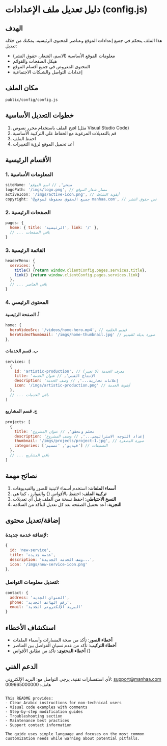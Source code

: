 # دليل تعديل ملف الإعدادات (config.js)

## الهدف
هذا الملف يتحكم في جميع إعدادات الموقع وعناصر المحتوى الرئيسية. يمكنك من خلاله تعديل:
- معلومات الموقع الأساسية (الاسم، الشعار، حقوق النشر)
- هيكل الصفحات والقوائم
- المحتوى المعروض في جميع أقسام الموقع
- إعدادات التواصل والشبكات الاجتماعية

## مكان الملف
`public/config/config.js`

## خطوات التعديل الأساسية
1. افتح الملف باستخدام محرر نصوص (مثل Visual Studio Code)
2. قم بالتعديلات المرغوبة مع الحفاظ على التركيبة الأساسية
3. احفظ الملف
4. أعد تحميل الموقع لرؤية التغييرات

## الأقسام الرئيسية

### 1. المعلومات الأساسية
```javascript
siteName: 'منحى', // اسم الموقع
logoPath: '/imgs/logo.png', // مسار شعار الموقع
activeIcon: '/imgs/active-icon.png', // أيقونة النشاط
copyright: '@جميع الحقوق محفوظة لموقع manhaa.com', // نص حقوق النشر
```

### 2. الصفحات الرئيسية
```javascript
pages: {
  home: { title: 'الرئيسية', link: '/' },
  // ... باقي الصفحات
}
```

### 3. القائمة الرئيسية
```javascript
headerMenu: {
  services: {
    title() {return window.clientConfig.pages.services.title},
    link() {return window.clientConfig.pages.services.link}
  },
  // ... باقي العناصر
}
```

### 4. المحتوى الرئيسي

#### أ. الصفحة الرئيسية
```javascript
home: {
  heroVideoSrc: '/videos/home-hero.mp4', // فيديو الخلفية
  heroVideoThumbnail: '/imgs/home-thumbnail.jpg' // صورة بديلة للفيديو
},
```

#### ب. قسم الخدمات
```javascript
services: [
  {
    id: 'artistic-production', // معرف الخدمة (لا تغيير)
    title: 'الإنتاج الفني', // عنوان الخدمة
    description: 'إعلانات تجارية...', // وصف الخدمة
    icon: '/imgs/artistic-production.png' // أيقونة الخدمة
  },
  // ... باقي الخدمات
]
```

#### ج. قسم المشاريع
```javascript
projects: [
  {
    title: 'نحلم ونحقق', // عنوان المشروع
    description: 'إعداد التوجه الاستراتيجي...', // وصف المشروع
    thumbnail: '/imgs/projects/project-1.jpg', // صورة المصغرة
    categories: ['فيديو', 'تصميم'] // التصنيفات
  },
  // ... باقي المشاريع
]
```

## نصائح مهمة
1. **أسماء الملفات**: استخدم أسماء لاتينية للصور والفيديوهات
2. **تركيبة الملف**: احتفظ بالأقواس {} والفوارز ، كما هي
3. **النسخ الاحتياطي**: احفظ نسخة من الملف قبل أي تعديلات
4. **التجربة**: أعد تحميل الصفحة بعد كل تعديل للتأكد من السلامة

## إضافة/تعديل محتوى
### لإضافة خدمة جديدة:
```javascript
{
  id: 'new-service',
  title: 'خدمة جديدة',
  description: 'وصف الخدمة الجديدة...',
  icon: '/imgs/new-service-icon.png'
},
```

### لتعديل معلومات التواصل:
```javascript
contact: {
  address: 'العنوان الجديد',
  phone: 'رقم الهاتف الجديد',
  email: 'البريد الإلكتروني الجديد'
}
```

## استكشاف الأخطاء
- **أخطاء الصور**: تأكد من صحة المسارات وأسماء الملفات
- **أخطاء التركيب**: تأكد من عدم نسيان الفواصل بين العناصر
- **أخطاء المحتوى**: تأكد من تطابق الأقواس {}

## الدعم الفني
لأي استفسارات تقنية، يرجى التواصل مع:
البريد الإلكتروني: support@manhaa.com
هاتف: 009665000000
```

This README provides:
- Clear Arabic instructions for non-technical users
- Visual code examples with comments
- Step-by-step modification guides
- Troubleshooting section
- Maintenance best practices
- Support contact information

The guide uses simple language and focuses on the most common customization needs while warning about potential pitfalls.